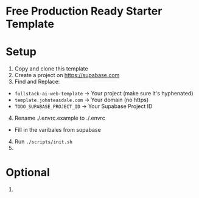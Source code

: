 # Free Production Ready Starter Template

# Setup

1. Copy and clone this template
2. Create a project on https://supabase.com
3. Find and Replace:
  - `fullstack-ai-web-template` -> Your project (make sure it's hyphenated)
  - `template.johnteasdale.com` -> Your domain (no https)
  - `TODO_SUPABASE_PROJECT_ID` -> Your Supabase Project ID
4. Rename ./.envrc.example to ./.envrc
  - Fill in the varibales from supabase
4. Run `./scripts/init.sh`
5. 


# Optional

1. 
